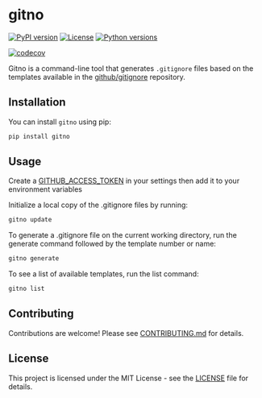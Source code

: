 # gitno

[![PyPI version](https://img.shields.io/pypi/v/gitno.svg)](https://pypi.org/project/gitno/)
[![License](https://img.shields.io/badge/License-MIT-blue.svg)](https://github.com/andwati>/gitno/blob/main/LICENSE)
[![Python versions](https://img.shields.io/pypi/pyversions/gitno.svg)](https://pypi.org/project/gitno/)

[![codecov](https://codecov.io/gh/andwati/gitno/branch/main/graph/badge.svg?token=3M4XOKD0RP)](https://codecov.io/gh/andwati/gitno)

Gitno is a command-line tool that generates `.gitignore` files based on the templates available in the [github/gitignore](https://github.com/github/gitignore) repository.

## Installation

You can install `gitno` using pip:

```sh
pip install gitno
```

## Usage

Create a [GITHUB_ACCESS_TOKEN](https://github.com/settings/personal-access-tokens/new) in your settings then add it to your environment variables

Initialize a local copy of the .gitignore files by running:

```sh
gitno update
```

To generate a .gitignore file on the current working directory, run the generate command followed by the template number or name:

```sh
gitno generate
```

To see a list of available templates, run the list command:

```sh
gitno list
```
## Contributing
Contributions are welcome! Please see [CONTRIBUTING.md](./CONTRIBUTING.md) for details.


## License

This project is licensed under the MIT License - see the [LICENSE](./LICENSE) file for details.
